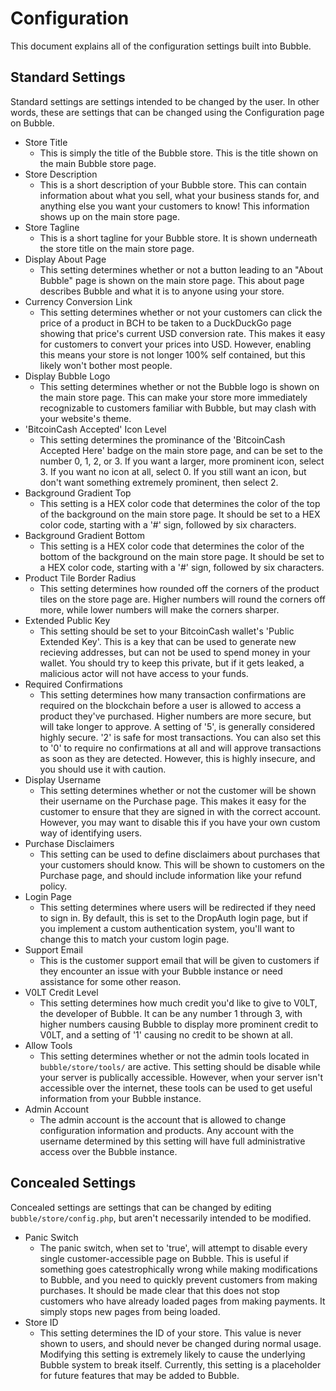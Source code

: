 # Configuration

This document explains all of the configuration settings built into Bubble.


## Standard Settings

Standard settings are settings intended to be changed by the user. In other words, these are settings that can be changed using the Configuration page on Bubble.

- Store Title
    - This is simply the title of the Bubble store. This is the title shown on the main Bubble store page.
- Store Description
    - This is a short description of your Bubble store. This can contain information about what you sell, what your business stands for, and anything else you want your customers to know! This information shows up on the main store page.
- Store Tagline
    - This is a short tagline for your Bubble store. It is shown underneath the store title on the main store page.
- Display About Page
    - This setting determines whether or not a button leading to an "About Bubble" page is shown on the main store page. This about page describes Bubble and what it is to anyone using your store.
- Currency Conversion Link
    - This setting determines whether or not your customers can click the price of a product in BCH to be taken to a DuckDuckGo page showing that price's current USD conversion rate. This makes it easy for customers to convert your prices into USD. However, enabling this means your store is not longer 100% self contained, but this likely won't bother most people.
- Display Bubble Logo
    - This setting determines whether or not the Bubble logo is shown on the main store page. This can make your store more immediately recognizable to customers familiar with Bubble, but may clash with your website's theme.
- 'BitcoinCash Accepted' Icon Level
    - This setting determines the prominance of the 'BitcoinCash Accepted Here' badge on the main store page, and can be set to the number 0, 1, 2, or 3. If you want a larger, more prominent icon, select 3. If you want no icon at all, select 0. If you still want an icon, but don't want something extremely prominent, then select 2.
- Background Gradient Top
    - This setting is a HEX color code that determines the color of the top of the background on the main store page. It should be set to a HEX color code, starting with a '#' sign, followed by six characters.
- Background Gradient Bottom
    - This setting is a HEX color code that determines the color of the bottom of the background on the main store page. It should be set to a HEX color code, starting with a '#' sign, followed by six characters.
- Product Tile Border Radius
    - This setting determines how rounded off the corners of the product tiles on the store page are. Higher numbers will round the corners off more, while lower numbers will make the corners sharper.
- Extended Public Key
    - This setting should be set to your BitcoinCash wallet's 'Public Extended Key'. This is a key that can be used to generate new recieving addresses, but can not be used to spend money in your wallet. You should try to keep this private, but if it gets leaked, a malicious actor will not have access to your funds.
- Required Confirmations
    - This setting determines how many transaction confirmations are required on the blockchain before a user is allowed to access a product they've purchased. Higher numbers are more secure, but will take longer to approve. A setting of '5', is generally considered highly secure. '2' is safe for most transactions. You can also set this to '0' to require no confirmations at all and will approve transactions as soon as they are detected. However, this is highly insecure, and you should use it with caution.
- Display Username
    - This setting determines whether or not the customer will be shown their username on the Purchase page. This makes it easy for the customer to ensure that they are signed in with the correct account. However, you may want to disable this if you have your own custom way of identifying users.
- Purchase Disclaimers
    - This setting can be used to define disclaimers about purchases that your customers should know. This will be shown to customers on the Purchase page, and should include information like your refund policy.
- Login Page
    - This setting determines where users will be redirected if they need to sign in. By default, this is set to the DropAuth login page, but if you implement a custom authentication system, you'll want to change this to match your custom login page.
- Support Email
    - This is the customer support email that will be given to customers if they encounter an issue with your Bubble instance or need assistance for some other reason.
- V0LT Credit Level
    - This setting determines how much credit you'd like to give to V0LT, the developer of Bubble. It can be any number 1 through 3, with higher numbers causing Bubble to display more prominent credit to V0LT, and a setting of '1' causing no credit to be shown at all.
- Allow Tools
    - This setting determines whether or not the admin tools located in `bubble/store/tools/` are active. This setting should be disable while your server is publically accessible. However, when your server isn't accessible over the internet, these tools can be used to get useful information from your Bubble instance.
- Admin Account
    - The admin account is the account that is allowed to change configuration information and products. Any account with the username determined by this setting will have full administrative access over the Bubble instance.

## Concealed Settings

Concealed settings are settings that can be changed by editing `bubble/store/config.php`, but aren't necessarily intended to be modified.

- Panic Switch
    - The panic switch, when set to 'true', will attempt to disable every single customer-accessible page on Bubble. This is useful if something goes catestrophically wrong while making modifications to Bubble, and you need to quickly prevent customers from making purchases. It should be made clear that this does not stop customers who have already loaded pages from making payments. It simply stops new pages from being loaded.
- Store ID
    - This setting determines the ID of your store. This value is never shown to users, and should never be changed during normal usage. Modifying this setting is extremely likely to cause the underlying Bubble system to break itself. Currently, this setting is a placeholder for future features that may be added to Bubble.
